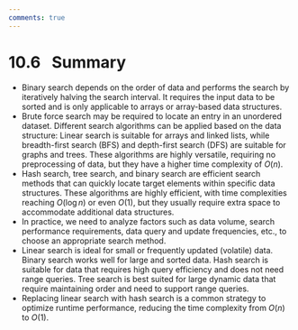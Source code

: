 ```yaml
---
comments: true
---
```


# 10.6 &nbsp; Summary

- Binary search depends on the order of data and performs the search by iteratively halving the search interval. It requires the input data to be sorted and is only applicable to arrays or array-based data structures.
- Brute force search may be required to locate an entry in an unordered dataset. Different search algorithms can be applied based on the data structure: Linear search is suitable for arrays and linked lists, while breadth-first search (BFS) and depth-first search (DFS) are suitable for graphs and trees. These algorithms are highly versatile, requiring no preprocessing of data, but they have a higher time complexity of $O(n)$.
- Hash search, tree search, and binary search are efficient search methods that can quickly locate target elements within specific data structures. These algorithms are highly efficient, with time complexities reaching $O(\log n)$ or even $O(1)$, but they usually require extra space to accommodate additional data structures.
- In practice, we need to analyze factors such as data volume, search performance requirements, data query and update frequencies, etc., to choose an appropriate search method.
- Linear search is ideal for small or frequently updated (volatile) data. Binary search works well for large and sorted data. Hash search is suitable for data that requires high query efficiency and does not need range queries. Tree search is best suited for large dynamic data that require maintaining order and need to support range queries.
- Replacing linear search with hash search is a common strategy to optimize runtime performance, reducing the time complexity from $O(n)$ to $O(1)$.

